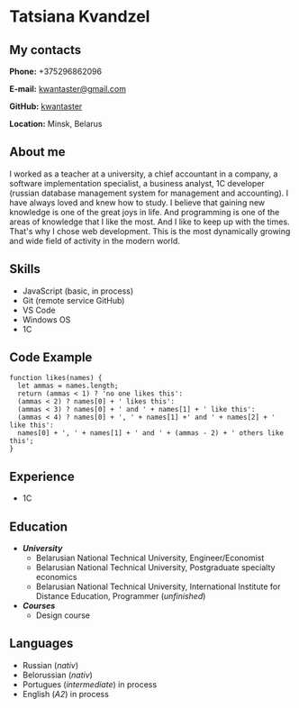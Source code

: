 # Tatsiana Kvandzel

## My contacts
**Phone:**  +375296862096

**E-mail:** kwantaster@gmail.com

**GitHub:** [kwantaster](https://github.com/kwantaster)

**Location:**  Minsk, Belarus

## About me
I worked as a teacher at a university, a chief accountant in a company, a software implementation specialist, a business analyst, 1C developer (russian database management system for management and accounting). I have always loved and knew how to study. I believe that gaining new knowledge is one of the great joys in life. And programming is one of the areas of knowledge that I like the most. And I like to keep up with the times. That's why I chose web development. This is the most dynamically growing and wide field of activity in the modern world.

## Skills
+ JavaScript (basic, in process)
+ Git (remote service GitHub)
+ VS Code
+ Windows OS
+ 1C

## Code Example
```
function likes(names) {
  let ammas = names.length;
  return (ammas < 1) ? 'no one likes this':
  (ammas < 2) ? names[0] + ' likes this':
  (ammas < 3) ? names[0] + ' and ' + names[1] + ' like this':
  (ammas < 4) ? names[0] + ', ' + names[1] +' and ' + names[2] + ' like this':
  names[0] + ', ' + names[1] + ' and ' + (ammas - 2) + ' others like this';
}
```

## Experience
+ 1C

## Education
+ **_University_**
     + Belarusian National Technical University, Engineer/Economist
     + Belarusian National Technical University, Postgraduate specialty economics
     + Belarusian National Technical University, International Institute for Distance Education, Programmer (_unfinished_)
+ **_Courses_**
     + Design course

## Languages
 + Russian (_nativ_)
 + Belorussian (_nativ_)
 + Portugues (_intermediate_) in process
 + English (_A2_) in process
